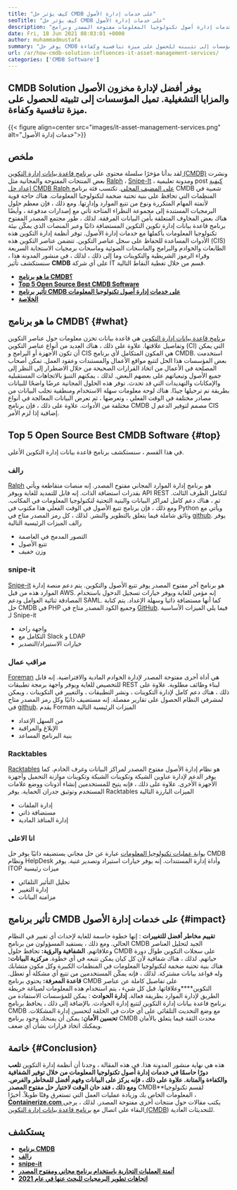 ```yaml
---
title: "كيف يؤثر حل CMDB على خدمات إدارة الأصول" 
seoTitle: "كيف يؤثر حل CMDB على خدمات إدارة الأصول" 
description: "اتبع منشور المدونة هذا لمعرفة أهمية خدمات إدارة أصول تكنولوجيا المعلومات مفتوحة المصدر وبرامج CMDB المجانية في إدارة العديد من عناصر التكوين." 
date: Fri, 18 Jun 2021 08:03:01 +0000
author: muhammadmustafa
summary: "يوفر حل CMDB أفضل لإدارة مخزون الأصول والتشغيلية. تميل المؤسسات إلى تثبيته للحصول على ميزة تنافسية وكفاءة." 
url: /ar/how-cmdb-solution-influences-it-asset-management-services/
categories: ['CMDB Software']
---
```


## CMDB Solution يوفر أفضل لإدارة مخزون الأصول والمزايا التشغيلية. تميل المؤسسات إلى تثبيته للحصول على ميزة تنافسية وكفاءة.

{{< figure align=center src="images/it-asset-management-services.png" alt="خدمات إدارة الأصول">}}


## **ملخص** 
لقد بدأنا مؤخرًا سلسلة محتوى على [برنامج قاعدة بيانات إدارة التكوين (CMDB)][1] ونشرت بعض المنتجات المفتوحة والمجانية مثل [Ralph][2] ، [Snipe-It][3] ، ومدونة تعليمية post [كيفية إعداد حل CMDB Ralph على المضيف المحلي][4]. تكتسب فئة برنامج CMDB شعبية في المنظمات التي تحافظ على بنية تحتية ضخمة لتكنولوجيا المعلومات. هناك حاجة قوية لأتمتة المهام المتكررة ونوع من تتبع الموارد وإدارتها. ومع ذلك ، فإن معظم حلول البرمجيات المستندة إلى مجموعة النظراء المتاحة تأتي مع إصدارات مدفوعة ، وأيضًا هناك بعض المخاوف المتعلقة بأمن البيانات المرفقة. لذلك ، طور مجتمع المصدر المفتوح برنامج قاعدة بيانات إدارة تكوين التكوين المستضافة ذاتيًا وعبر المنصات الذي يمكّن بيئة تكنولوجيا المعلومات بأكملها مع خدمات إدارة الأصول.
توفر أنظمة إدارة التكوين هذه الأدوات المساعدة للحفاظ على سجل عناصر التكوين. تتضمن عناصر التكوين هذه (CIS) الطابعات والخوادم والبرامج والماسحات الضوئية وماسحات برمجيات الاستجابة السريعة وقراء الرموز الشريطية والتكوينات وما إلى ذلك ، لذلك ، في منشور المدونة هذا ، سنستكشف تأثير **CMDB** على أي شركة IT قسم من خلال تغطية النقاط التالية.
* **[ما هو برنامج CMDB؟][5]** 
* **[Top 5 Open Source Best CMDB Software][6]** 
* [ **تأثير برنامج CMDB على خدمات إدارة أصول تكنولوجيا المعلومات** ][7]
* **[الخلاصة][8]** 

## **ما هو برنامج CMDB؟** {#what}

[برنامج قاعدة بيانات إدارة التكوين][1] هي قاعدة بيانات تخزن معلومات حول عناصر التكوين وتفاصيل علاقتها. علاوة على ذلك ، هناك العديد من أنواع عناصر التكوين (CI) التي يمكن أن تكون الأجهزة أو البرامج و CIS هي المكون المتكامل لأي برنامج CMDB. استخدمت بعض المؤسسات هذا الحل لتتبع مواقع الأعمال والمستندات وعقود العمل. تمكن أصحاب المصلحة في الأعمال من اتخاذ القرارات الصحيحة من خلال الاضطرار إلى النظر إلى جميع الأصول وتبعياتهم على بعضهم البعض. لذلك ، يمكنهم التنبؤ بالاتجاهات المستقبلية والإمكانات والتهديدات التي قد تحدث. توفر هذه الحلول المجانية عرضًا واضحًا للبيانات بطريقة تم ترحيلها جيدًا. هناك لوحة معلومات سهلة الاستخدام ومنطقية تجلب البيانات من مصادر مختلفة في الوقت الفعلي ، وتعرضها ، ثم تعرض البيانات المعالجة في أنواع مختلفة من الأدوات. علاوة على ذلك ، فإن برنامج CMDB مصمم لتوفير الدعم ل CIS إضافية إذا لزم الأمر.

## **Top 5 Open Source Best CMDB Software** {#top}

في هذا القسم ، سنستكشف برنامج قاعدة بيانات إدارة التكوين الأعلى.

### رالف
[Ralph][2] هو برنامج إدارة الموارد المجاني مفتوح المصدر. إنه منصات متقاطعة ويأتي بقدرات استضافة الذات. إنه قابل للتمديد للغاية ويوفر API REST لتكامل الطرف الثالث. ثم ، هناك دعم كامل لمراكز البيانات والبنية التحتية لتكنولوجيا المعلومات في المكاتب. ومع ذلك ، فإن برنامج تتبع الأصول في الوقت الفعلي هذا مكتوب في Python ويأتي مع وثائق شاملة فيما يتعلق بالتطوير والنشر. لذلك ، كل رمز المصدر متاح في [github][9].
يوفر رالف الميزات الرئيسية التالية
  * التصور المدمج في العاصمة
  * تتبع الأصول
  * وزن خفيف

### snipe-it
[Snipe-it][3] هو برنامج آخر مفتوح المصدر يوفر تتبع الأصول والتكوين. يتم دعم منصة إدارة الموارد هذه من قبل AWS. إنه مؤمن للغاية ويوفر خيارات تسجيل الدخول باستخدام المصادقة ثنائية العوامل ودعم SAML. كما أنها مستضافة ذاتيا وسهلة الإعداد. يتم كتابة حل CMDB في PHP وجميع الكود المصدر متاح في [GitHub][10].
فيما يلي الميزات الأساسية لـ Snipe-it
  * واجهة راحة
  * التكامل مع Slack و LDAP
  * خيارات الاستيراد/التصدير

### مراقب عمال
[Foreman][11] هي أداة أخرى مفتوحة المصدر لإدارة الخوادم المادية والافتراضية. إنه قابل للتخصيص للغاية ويوفر واجهة برمجة تطبيقات REST لبناء وظائف مطلوبة. علاوة على ذلك ، هناك دعم كامل لإدارة التكوينات ، ونشر التطبيقات ، والتغيير في التكوينات ، ويمكن لمشرفي النظام الحصول على تقارير مفصلة. إنه مستضيف ذاتيًا وكل رمز المصدر متاح في [github][12].
يقدم Forman الميزات الرئيسية التالية
  * من السهل الإعداد
  * الإبلاغ والمراقبة
  * بنية البرنامج المساعد

### Racktables
[Racktables][13] هو نظام إدارة الأصول مفتوح المصدر لمراكز البيانات وغرف الخادم. كما يوفر الدعم لإدارة عناوين الشبكة وتكوينات الشبكة وتكوينات موازنة التحميل وأجهزة الأجهزة الأخرى. علاوة على ذلك ، فإنه يتيح للمستخدمين إنشاء أذونات ووضع علامات المستخدم وتوثيق جدران الحماية.
يوفر Racktables الميزات البارزة التالية
  * إدارة الملفات
  * مستضافة ذاتي
  * إدارة المنافذ المادية

### انا الاعلى
[بوابة عمليات تكنولوجيا المعلومات][14] عبارة عن حل مجاني يستضيفه ذاتيًا يوفر حل CMDB ونظام HelpDesk وأداة إدارة المستندات. إنه يوفر خيارات استيراد وتصدير غنية.
يوفر ITOP ميزات رئيسية
  * تحليل التأثير التلقائي
  * إدارة التغيير
  * مزامنة البيانات

## تأثير برنامج CMDB على [][15] خدمات إدارة الأصول {#impact}

**تقييم مخاطر أفضل للتغييرات** : إنها خطوة حاسمة للغاية لإحداث أي تغيير في النظام الحالي. ومع ذلك ، يستفيد المسؤولون من برنامج CMDB الجيد لتحليل العناصر وعلاقاتهم.
**الشفافية والرؤية:**  تحافظ حلول CMDB على سجلات التكوين طوال دورة حياتهم. لذلك ، هناك شفافية لأن كل كيان يمكن تتبعه في أي خطوة.
**مركزية البيانات:**  هناك بنية تحتية ضخمة لتكنولوجيا المعلومات في المنظمات الكبيرة وكل مكون متشابك وله قواعد بيانات مشتركة. لذلك ، فإنه يمكّن المستخدمين من تتبع أي مشكلة أو تعطل.
**قاعدة المعرفة:** يحتوي برنامج CMDB على تفاصيل كاملة عن عناصر التكوين****وعلاقاتها. قبل كل شيء ، يتم استخدام هذه المعلومات لصياغة خريطة الطريق لإدارة الموارد بطريقة فعالة.
**إدارة الحوادث** : يمكن للمؤسسات الاستفادة من برنامج قاعدة بيانات إدارة التكوين لتتبع إدارة الحوادث. بالإضافة إلى ذلك ، يحافظ برنامج CMDB مع وضع التحديث التلقائي على أي حادث في الحلقة لتحسين إدارة المشكلات.
**تحسين الأمان:**  يمكن أن يمنحك وجود برنامج CMDB محدث الثقة فيما يتعلق بالأمان ويمكنك اتخاذ قرارات بشأن أي ضعف.

## **خاتمة** {#Conclusion}

هذه هي نهاية منشور المدونة هذا. في هذه المقالة ، وجدنا أن أنظمة إدارة التكوين **تلعب دورًا حاسمًا في خدمات إدارة أصول تكنولوجيا المعلومات من خلال توفير الشفافية والكفاءة والمتانة. علاوة على ذلك ، فإنه يركز على البيانات وفهم أفضل للمخاطر والفرص. ومع ذلك ، فقد حان الوقت لاختيار حل مفتوح المصدر** CMDB**لقسم تكنولوجيا المعلومات الخاص بك وزيادة عمليات العمل التي تستغرق وقتًا طويلاً.
أخيرًا ، [ **Containerize.com** ][16] يكتب مقالات حول منتجات أخرى مفتوحة المصدر. لذلك ، يرجى البقاء على اتصال مع [][17][برنامج قاعدة بيانات إدارة التكوين (CMDB][1]) للتحديثات العادية.

## يستكشف
* **[برنامج CMDB][1]** 
* **[رالف][2]** 
* [ **snipe-it** ][3]
* [ **أتمتة العمليات التجارية باستخدام برنامج مجاني ومفتوح المصدر** ][18]
* **[اتجاهات تطوير البرمجيات للبحث عنها في عام 2021][19]** 



[1]: https://products.containerize.com/cmdb-software/
[2]: https://products.containerize.com/cmdb-software/ralph/
[3]: https://products.containerize.com/cmdb-software/snipe-it/
[4]: https://blog.containerize.com/cmdb-software/how-to-set-up-cmdb-solution-ralph-on-localhost/
[5]: #what
[6]: #top
[7]: #impact
[8]: #Conclusion
[9]: https://github.com/allegro/ralph
[10]: https://github.com/snipe/snipe-it
[11]: https://theforeman.org/
[12]: https://github.com/theforeman/foreman
[13]: https://www.racktables.org/
[14]: https://www.combodo.com/itop
[15]: https://blog.containerize.com/wp-admin/post.php?post=5864&action=edit#app
[16]: https://www.containerize.com/
[17]: https://products.containerize.com/single-sign-on/
[18]: https://blog.containerize.com/blogging/automate-business-operations-using-open-source-software/
[19]: https://blog.containerize.com/blockchain-platforms/software-development-trends-to-look-out-for-in-2021/
